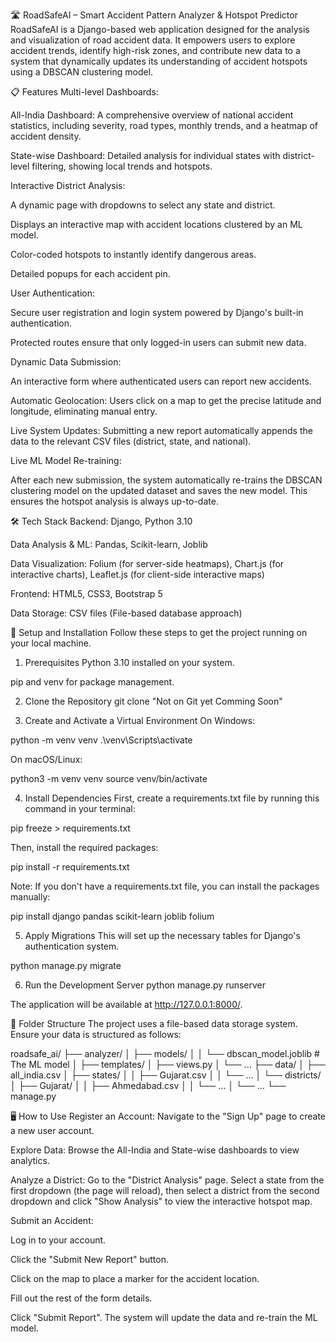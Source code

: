 🛣️ RoadSafeAI – Smart Accident Pattern Analyzer & Hotspot Predictor
RoadSafeAI is a Django-based web application designed for the analysis and visualization of road accident data. It empowers users to explore accident trends, identify high-risk zones, and contribute new data to a system that dynamically updates its understanding of accident hotspots using a DBSCAN clustering model.

📋 Features
Multi-level Dashboards:

All-India Dashboard: A comprehensive overview of national accident statistics, including severity, road types, monthly trends, and a heatmap of accident density.

State-wise Dashboard: Detailed analysis for individual states with district-level filtering, showing local trends and hotspots.

Interactive District Analysis:

A dynamic page with dropdowns to select any state and district.

Displays an interactive map with accident locations clustered by an ML model.

Color-coded hotspots to instantly identify dangerous areas.

Detailed popups for each accident pin.

User Authentication:

Secure user registration and login system powered by Django's built-in authentication.

Protected routes ensure that only logged-in users can submit new data.

Dynamic Data Submission:

An interactive form where authenticated users can report new accidents.

Automatic Geolocation: Users click on a map to get the precise latitude and longitude, eliminating manual entry.

Live System Updates: Submitting a new report automatically appends the data to the relevant CSV files (district, state, and national).

Live ML Model Re-training:

After each new submission, the system automatically re-trains the DBSCAN clustering model on the updated dataset and saves the new model. This ensures the hotspot analysis is always up-to-date.

🛠️ Tech Stack
Backend: Django, Python 3.10

Data Analysis & ML: Pandas, Scikit-learn, Joblib

Data Visualization: Folium (for server-side heatmaps), Chart.js (for interactive charts), Leaflet.js (for client-side interactive maps)

Frontend: HTML5, CSS3, Bootstrap 5

Data Storage: CSV files (File-based database approach)

🚀 Setup and Installation
Follow these steps to get the project running on your local machine.

1. Prerequisites
Python 3.10 installed on your system.

pip and venv for package management.

2. Clone the Repository
git clone "Not on Git yet Comming Soon"

3. Create and Activate a Virtual Environment
On Windows:

python -m venv venv
.\venv\Scripts\activate

On macOS/Linux:

python3 -m venv venv
source venv/bin/activate

4. Install Dependencies
First, create a requirements.txt file by running this command in your terminal:

pip freeze > requirements.txt

Then, install the required packages:

pip install -r requirements.txt

Note: If you don't have a requirements.txt file, you can install the packages manually:

pip install django pandas scikit-learn joblib folium

5. Apply Migrations
This will set up the necessary tables for Django's authentication system.

python manage.py migrate

6. Run the Development Server
python manage.py runserver

The application will be available at http://127.0.0.1:8000/.

📂 Folder Structure
The project uses a file-based data storage system. Ensure your data is structured as follows:

roadsafe_ai/
├── analyzer/
│   ├── models/
│   │   └── dbscan_model.joblib  # The ML model
│   ├── templates/
│   ├── views.py
│   └── ...
├── data/
│   ├── all_india.csv
│   ├── states/
│   │   ├── Gujarat.csv
│   │   └── ...
│   └── districts/
│       ├── Gujarat/
│       │   ├── Ahmedabad.csv
│       │   └── ...
│       └── ...
└── manage.py

🖥️ How to Use
Register an Account: Navigate to the "Sign Up" page to create a new user account.

Explore Data: Browse the All-India and State-wise dashboards to view analytics.

Analyze a District: Go to the "District Analysis" page. Select a state from the first dropdown (the page will reload), then select a district from the second dropdown and click "Show Analysis" to view the interactive hotspot map.

Submit an Accident:

Log in to your account.

Click the "Submit New Report" button.

Click on the map to place a marker for the accident location.

Fill out the rest of the form details.

Click "Submit Report". The system will update the data and re-train the ML model.